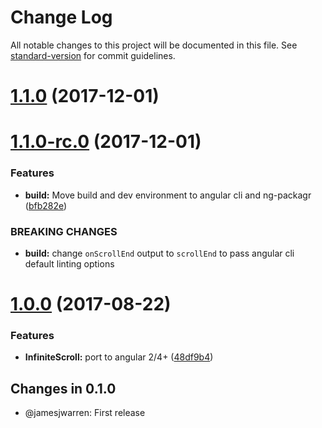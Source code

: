 # Change Log

All notable changes to this project will be documented in this file. See [standard-version](https://github.com/conventional-changelog/standard-version) for commit guidelines.

<a name="1.1.0"></a>
# [1.1.0](https://github.com/thisissoon/angular-infinite-scroll/compare/v1.1.0-rc.0...v1.1.0) (2017-12-01)



<a name="1.1.0-rc.0"></a>
# [1.1.0-rc.0](https://github.com/thisissoon/angular-infinite-scroll/compare/v1.0.0...v1.1.0-rc.0) (2017-12-01)


### Features

* **build:** Move build and dev environment to angular cli and ng-packagr ([bfb282e](https://github.com/thisissoon/angular-infinite-scroll/commit/bfb282e))


### BREAKING CHANGES

* **build:** change `onScrollEnd` output to `scrollEnd` to pass angular cli default linting
options



<a name="1.0.0"></a>
# [1.0.0](https://github.com/thisissoon/angular-infinite-scroll/compare/v0.1.0...v1.0.0) (2017-08-22)


### Features

* **InfiniteScroll:** port to angular 2/4+ ([48df9b4](https://github.com/thisissoon/angular-infinite-scroll/commit/48df9b4))



## Changes in 0.1.0

 * @jamesjwarren: First release
